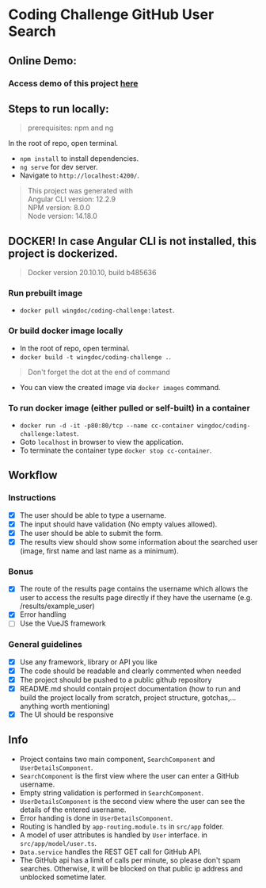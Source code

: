 # Coding Challenge GitHub User Search

## Online Demo:

### Access demo of this project [here](https://reverent-minsky-7484a4.netlify.app/)

## Steps to run locally:

> prerequisites: npm and ng

In the root of repo, open terminal.

- `npm install` to install dependencies.
- `ng serve` for dev server.
- Navigate to `http://localhost:4200/`.

> This project was generated with  
> Angular CLI version: 12.2.9  
> NPM version: 8.0.0  
> Node version: 14.18.0

## DOCKER! In case Angular CLI is not installed, this project is dockerized.
> Docker version 20.10.10, build b485636

###  Run prebuilt image
- `docker pull wingdoc/coding-challenge:latest`.

### Or build docker image locally

- In the root of repo, open terminal.
- `docker build -t wingdoc/coding-challenge .`.
 > Don't forget the dot at the end of command
- You can view the created image via `docker images` command.

### To run docker image (either pulled or self-built) in a container
- `docker run -d -it -p80:80/tcp --name cc-container wingdoc/coding-challenge:latest`.
- Goto `localhost` in browser to view the application.
- To terminate the container type `docker stop cc-container`.

## Workflow

### Instructions

- [X] The user should be able to type a username.
- [X] The input should have validation (No empty values allowed).
- [X] The user should be able to submit the form.
- [X] The results view should show some information about the searched user (image, first name and last name as a
  minimum).

### Bonus

- [X] The route of the results page contains the username which allows the user to access the results page directly if
  they have the username (e.g. /results/example_user)
- [X] Error handling
- [ ] Use the VueJS framework

### General guidelines

- [X] Use any framework, library or API you like
- [X] The code should be readable and clearly commented when needed
- [X] The project should be pushed to a public github repository
- [X] README.md should contain project documentation (how to run and build the project locally from scratch, project
  structure, gotchas,... anything worth mentioning)
- [X] The UI should be responsive

## Info

- Project contains two main component, `SearchComponent` and `UserDetailsComponent`.
- `SearchComponent` is the first view where the user can enter a GitHub username.
- Empty string validation is performed in `SearchComponent`.
- `UserDetailsComponent` is the second view where the user can see the details of the entered username.
- Error handing is done in `UserDetailsComponent`.
- Routing is handled by `app-routing.module.ts` in `src/app` folder.
- A model of user attributes is handled by `User` interface. in `src/app/model/user.ts`.
- `Data.service` handles the REST GET call for GitHub API.
- The GitHub api has a limit of calls per minute, so please don't spam searches. Otherwise, it will be blocked on that
  public ip address and unblocked sometime later.

